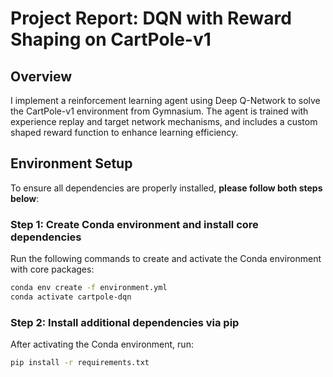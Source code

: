 # Project Report: DQN with Reward Shaping on CartPole-v1

## Overview

I implement a reinforcement learning agent using Deep Q-Network to solve the CartPole-v1 environment from Gymnasium. The agent is trained with experience replay and target network mechanisms, and includes a custom shaped reward function to enhance learning efficiency.

## Environment Setup

To ensure all dependencies are properly installed, **please follow both steps below**:

### Step 1: Create Conda environment and install core dependencies

Run the following commands to create and activate the Conda environment with core packages:

```bash
conda env create -f environment.yml
conda activate cartpole-dqn
```

### Step 2: Install additional dependencies via pip

After activating the Conda environment, run:

```bash
pip install -r requirements.txt
```
